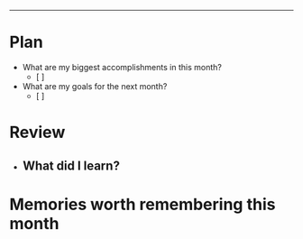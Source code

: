 

----
# Plan
- What are my biggest accomplishments in this month?
	- [ ]  
- What are my goals for the next month?
	- [ ]  


# Review
- What did I learn?
	-  


# Memories worth remembering this month


